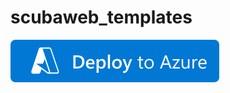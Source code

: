 # scubaweb_templates

[![Deploy To Azure](https://raw.githubusercontent.com/Azure/azure-quickstart-templates/master/1-CONTRIBUTION-GUIDE/images/deploytoazure.svg?sanitize=true)](https://portal.azure.com/#create/Microsoft.Template/uri/https%3A%2F%2Fraw.githubusercontent.com%2FChristopher-Vaughan-MSSA%2Fscubaweb_templates%2Fmain%2Fscuba_aad_deploy.json)


